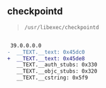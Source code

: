 ## checkpointd

> `/usr/libexec/checkpointd`

```diff

 39.0.0.0.0
-  __TEXT.__text: 0x45dc0
+  __TEXT.__text: 0x45de8
   __TEXT.__auth_stubs: 0x330
   __TEXT.__objc_stubs: 0x320
   __TEXT.__cstring: 0x5f9

```
